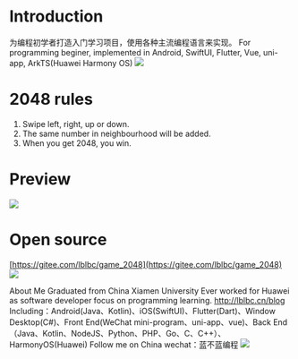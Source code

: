 # Introduction
为编程初学者打造入门学习项目，使用各种主流编程语言来实现。
For programming beginer, implemented in Android, SwiftUI, Flutter, Vue, uni-app, ArkTS(Huawei Harmony OS)
![](https://img-blog.csdnimg.cn/d56d9e29d17c421aa266fe8a4421f52f.png)
# 2048 rules
1. Swipe left, right, up or down.
2. The same number in neighbourhood will be added.
3. When you get 2048, you win.
# Preview
![](https://img-blog.csdnimg.cn/6feca1c50edf4678ae4243f3a1139485.gif)
# Open source
[https://gitee.com/lblbc/game_2048](https://gitee.com/lblbc/game_2048)
![](https://img-blog.csdnimg.cn/053ec343edbf4d1d9348401de5c8d5c1.png)

About Me
Graduated from China Xiamen University
Ever worked for Huawei as software developer
focus on programming learning. http://lblbc.cn/blog
Including：Android(Java、Kotlin)、iOS(SwiftUI)、Flutter(Dart)、Window Desktop(C#)、Front End(WeChat mini-program、uni-app、vue)、Back End（Java、Kotlin、NodeJS、Python、PHP、Go、C、C++）、HarmonyOS(Huawei)
Follow me on China wechat：蓝不蓝编程
![](https://img-blog.csdnimg.cn/4c62bfb4cca540b1a26825f2b1a8af7e.png)
